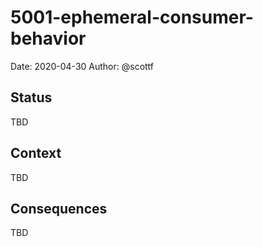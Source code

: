 # 5001-ephemeral-consumer-behavior

Date: 2020-04-30
Author: @scottf

## Status

TBD

## Context

TBD

## Consequences

TBD


